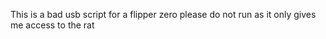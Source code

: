 This is a bad usb script for a flipper zero please do not run as it only gives me access to the rat
